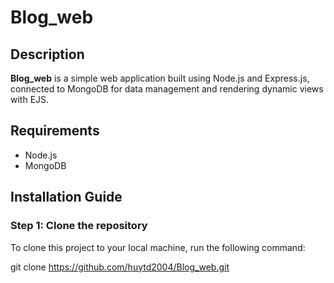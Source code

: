 # Blog_web

## Description
**Blog_web** is a simple web application built using Node.js and Express.js, connected to MongoDB for data management and rendering dynamic views with EJS.

## Requirements
- Node.js
- MongoDB

## Installation Guide

### Step 1: Clone the repository
To clone this project to your local machine, run the following command:

git clone https://github.com/huytd2004/Blog_web.git
